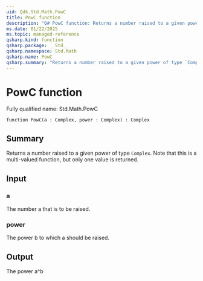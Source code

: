 ```yaml
---
uid: Qdk.Std.Math.PowC
title: PowC function
description: "Q# PowC function: Returns a number raised to a given power of type `Complex`. Note that this is a multi-valued function, but only one value is returned."
ms.date: 01/22/2025
ms.topic: managed-reference
qsharp.kind: function
qsharp.package: __Std__
qsharp.namespace: Std.Math
qsharp.name: PowC
qsharp.summary: "Returns a number raised to a given power of type `Complex`. Note that this is a multi-valued function, but only one value is returned."
---
```


# PowC function

Fully qualified name: Std.Math.PowC

```qsharp
function PowC(a : Complex, power : Complex) : Complex
```

## Summary
Returns a number raised to a given power of type `Complex`.
Note that this is a multi-valued function, but only one value is returned.

## Input
### a
The number a that is to be raised.
### power
The power b to which a should be raised.

## Output
The power a^b
